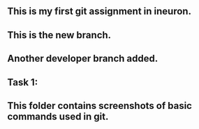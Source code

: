 ## This is my first git assignment in ineuron.
## This is the new branch.
## Another developer branch added.
## Task 1:
## This folder contains screenshots of basic commands used in git.

